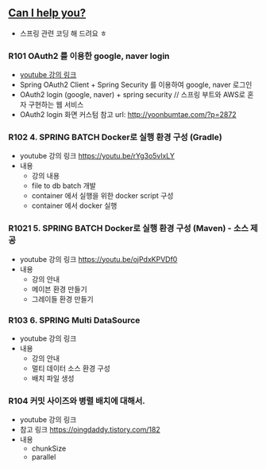 ## [Can I help you?](https://www.youtube.com/playlist?list=PLogzC_RPf25H3WIJH1zq8VsmzlvVYML50)
 - 스프링 관련 코딩 해 드려요 ㅎ

### R101 OAuth2 를 이용한 google, naver login
 - [youtube 강의 링크](https://youtu.be/5jOn-t1MbvY)
 - Spring OAuth2 Client + Spring Security 를 이용하여 google, naver 로그인
 - OAuth2 login (google, naver) + spring security // 스프링 부트와 AWS로 혼자 구현하는 웹 서비스
 - OAuth2 login 화면 커스텀 참고  url: http://yoonbumtae.com/?p=2872

### R102 4. SPRING BATCH Docker로 실행 환경 구성 (Gradle)
- youtube 강의 링크 https://youtu.be/rYg3o5vlxLY
- 내용
  - 강의 내용
  - file to db batch 개발
  - container 에서 실행을 위한 docker script 구성
  - container 에서 docker 실행

### R1021 5. SPRING BATCH Docker로 실행 환경 구성 (Maven) - 소스 제공
- youtube 강의 링크 https://youtu.be/ojPdxKPVDf0
- 내용
  - 강의 안내
  - 메이븐 환경 만들기
  - 그레이들 환경 만들기

### R103 6. SPRING Multi DataSource
- youtube 강의 링크 
- 내용
  - 강의 안내
  - 멀티 데이터 소스 환경 구성 
  - 배치 파일 생성

### R104 커밋 사이즈와 병렬 배치에 대해서.
- youtube 강의 링크
- 참고 링크 https://oingdaddy.tistory.com/182
- 내용
  - chunkSize
  - parallel
 